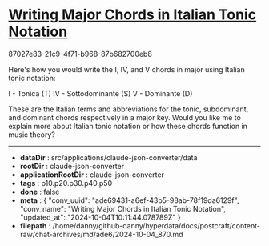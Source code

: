 # [Writing Major Chords in Italian Tonic Notation](https://claude.ai/chat/ade69431-a6ef-43b5-98ab-78f19da6129f)

87027e83-21c9-4f71-b968-87b682700eb8

 Here's how you would write the I, IV, and V chords in major using Italian tonic notation:

I - Tonica (T)
IV - Sottodominante (S)
V - Dominante (D)

These are the Italian terms and abbreviations for the tonic, subdominant, and dominant chords respectively in a major key. Would you like me to explain more about Italian tonic notation or how these chords function in music theory?

---

* **dataDir** : src/applications/claude-json-converter/data
* **rootDir** : claude-json-converter
* **applicationRootDir** : claude-json-converter
* **tags** : p10.p20.p30.p40.p50
* **done** : false
* **meta** : {
  "conv_uuid": "ade69431-a6ef-43b5-98ab-78f19da6129f",
  "conv_name": "Writing Major Chords in Italian Tonic Notation",
  "updated_at": "2024-10-04T10:11:44.078789Z"
}
* **filepath** : /home/danny/github-danny/hyperdata/docs/postcraft/content-raw/chat-archives/md/ade6/2024-10-04_870.md